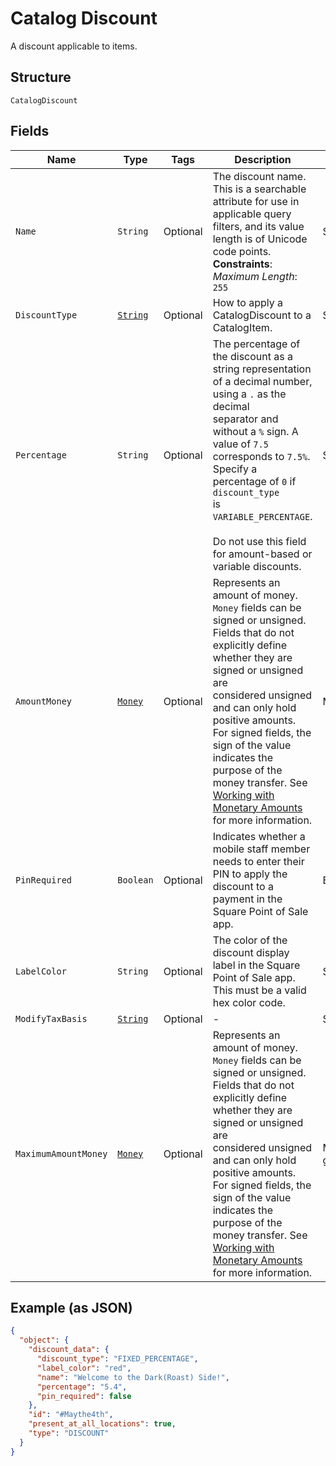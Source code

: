 
# Catalog Discount

A discount applicable to items.

## Structure

`CatalogDiscount`

## Fields

| Name | Type | Tags | Description | Getter |
|  --- | --- | --- | --- | --- |
| `Name` | `String` | Optional | The discount name. This is a searchable attribute for use in applicable query filters, and its value length is of Unicode code points.<br>**Constraints**: *Maximum Length*: `255` | String getName() |
| `DiscountType` | [`String`](/doc/models/catalog-discount-type.md) | Optional | How to apply a CatalogDiscount to a CatalogItem. | String getDiscountType() |
| `Percentage` | `String` | Optional | The percentage of the discount as a string representation of a decimal number, using a `.` as the decimal<br>separator and without a `%` sign. A value of `7.5` corresponds to `7.5%`. Specify a percentage of `0` if `discount_type`<br>is `VARIABLE_PERCENTAGE`.<br><br>Do not use this field for amount-based or variable discounts. | String getPercentage() |
| `AmountMoney` | [`Money`](/doc/models/money.md) | Optional | Represents an amount of money. `Money` fields can be signed or unsigned.<br>Fields that do not explicitly define whether they are signed or unsigned are<br>considered unsigned and can only hold positive amounts. For signed fields, the<br>sign of the value indicates the purpose of the money transfer. See<br>[Working with Monetary Amounts](https://developer.squareup.com/docs/build-basics/working-with-monetary-amounts)<br>for more information. | Money getAmountMoney() |
| `PinRequired` | `Boolean` | Optional | Indicates whether a mobile staff member needs to enter their PIN to apply the<br>discount to a payment in the Square Point of Sale app. | Boolean getPinRequired() |
| `LabelColor` | `String` | Optional | The color of the discount display label in the Square Point of Sale app. This must be a valid hex color code. | String getLabelColor() |
| `ModifyTaxBasis` | [`String`](/doc/models/catalog-discount-modify-tax-basis.md) | Optional | - | String getModifyTaxBasis() |
| `MaximumAmountMoney` | [`Money`](/doc/models/money.md) | Optional | Represents an amount of money. `Money` fields can be signed or unsigned.<br>Fields that do not explicitly define whether they are signed or unsigned are<br>considered unsigned and can only hold positive amounts. For signed fields, the<br>sign of the value indicates the purpose of the money transfer. See<br>[Working with Monetary Amounts](https://developer.squareup.com/docs/build-basics/working-with-monetary-amounts)<br>for more information. | Money getMaximumAmountMoney() |

## Example (as JSON)

```json
{
  "object": {
    "discount_data": {
      "discount_type": "FIXED_PERCENTAGE",
      "label_color": "red",
      "name": "Welcome to the Dark(Roast) Side!",
      "percentage": "5.4",
      "pin_required": false
    },
    "id": "#Maythe4th",
    "present_at_all_locations": true,
    "type": "DISCOUNT"
  }
}
```

